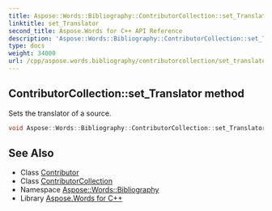 ```yaml
---
title: Aspose::Words::Bibliography::ContributorCollection::set_Translator method
linktitle: set_Translator
second_title: Aspose.Words for C++ API Reference
description: 'Aspose::Words::Bibliography::ContributorCollection::set_Translator method. Sets the translator of a source in C++.'
type: docs
weight: 34000
url: /cpp/aspose.words.bibliography/contributorcollection/set_translator/
---
```

## ContributorCollection::set_Translator method


Sets the translator of a source.

```cpp
void Aspose::Words::Bibliography::ContributorCollection::set_Translator(const System::SharedPtr<Aspose::Words::Bibliography::Contributor> &value)
```

## See Also

* Class [Contributor](../../contributor/)
* Class [ContributorCollection](../)
* Namespace [Aspose::Words::Bibliography](../../)
* Library [Aspose.Words for C++](../../../)
